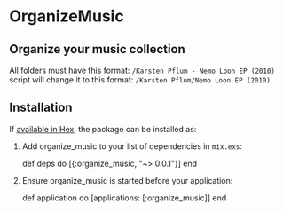 # OrganizeMusic

## Organize your music collection

All folders must have this format:
`/Karsten Pflum - Nemo Loon EP (2010)`
script will change it to this format:
`/Karsten Pflum/Nemo Loon EP (2010)`


## Installation

If [available in Hex](https://hex.pm/docs/publish), the package can be installed as:

  1. Add organize_music to your list of dependencies in `mix.exs`:

        def deps do
          [{:organize_music, "~> 0.0.1"}]
        end

  2. Ensure organize_music is started before your application:

        def application do
          [applications: [:organize_music]]
        end

